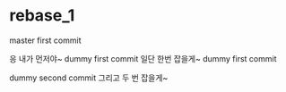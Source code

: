 # rebase_1

master first commit

응 내가 먼저야~
dummy first commit
일단 한번 잡을게~
dummy first commit

dummy second commit
그리고 두 번 잡을게~